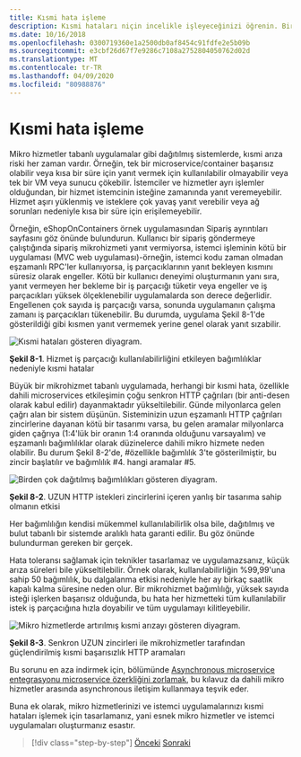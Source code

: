 ```yaml
---
title: Kısmi hata işleme
description: Kısmi hataları niçin incelikle işleyeceğinizi öğrenin. Bir microservice tam olarak işlevsel olmayabilir ama yine de bazı yararlı işler yapmak mümkün olabilir.
ms.date: 10/16/2018
ms.openlocfilehash: 0300719360e1a2500db0af8454c91fdfe2e5b09b
ms.sourcegitcommit: e3cbf26d67f7e9286c7108a2752804050762d02d
ms.translationtype: MT
ms.contentlocale: tr-TR
ms.lasthandoff: 04/09/2020
ms.locfileid: "80988876"
---
```

# <a name="handle-partial-failure"></a>Kısmi hata işleme

Mikro hizmetler tabanlı uygulamalar gibi dağıtılmış sistemlerde, kısmi arıza riski her zaman vardır. Örneğin, tek bir microservice/container başarısız olabilir veya kısa bir süre için yanıt vermek için kullanılabilir olmayabilir veya tek bir VM veya sunucu çökebilir. İstemciler ve hizmetler ayrı işlemler olduğundan, bir hizmet istemcinin isteğine zamanında yanıt veremeyebilir. Hizmet aşırı yüklenmiş ve isteklere çok yavaş yanıt verebilir veya ağ sorunları nedeniyle kısa bir süre için erişilemeyebilir.

Örneğin, eShopOnContainers örnek uygulamasından Sipariş ayrıntıları sayfasını göz önünde bulundurun. Kullanıcı bir sipariş göndermeye çalıştığında sipariş mikrohizmeti yanıt vermiyorsa, istemci işleminin kötü bir uygulaması (MVC web uygulaması)-örneğin, istemci kodu zaman olmadan eşzamanlı RPC'ler kullanıyorsa, iş parçacıklarının yanıt bekleyen kısmını süresiz olarak engeller. Kötü bir kullanıcı deneyimi oluşturmanın yanı sıra, yanıt vermeyen her bekleme bir iş parçacığı tüketir veya engeller ve iş parçacıkları yüksek ölçeklenebilir uygulamalarda son derece değerlidir. Engellenen çok sayıda iş parçacığı varsa, sonunda uygulamanın çalışma zamanı iş parçacıkları tükenebilir. Bu durumda, uygulama Şekil 8-1'de gösterildiği gibi kısmen yanıt vermemek yerine genel olarak yanıt sızabilir.

![Kısmi hataları gösteren diyagram.](./media/handle-partial-failure/partial-failures-diagram.png)

**Şekil 8-1**. Hizmet iş parçacığı kullanılabilirliğini etkileyen bağımlılıklar nedeniyle kısmi hatalar

Büyük bir mikrohizmet tabanlı uygulamada, herhangi bir kısmi hata, özellikle dahili microservices etkileşimin çoğu senkron HTTP çağrıları (bir anti-desen olarak kabul edilir) dayanmaktadır yükseltilebilir. Günde milyonlarca gelen çağrı alan bir sistem düşünün. Sisteminizin uzun eşzamanlı HTTP çağrıları zincirlerine dayanan kötü bir tasarımı varsa, bu gelen aramalar milyonlarca giden çağrıya (1:4'lük bir oranın 1:4 oranında olduğunu varsayalım) ve eşzamanlı bağımlılıklar olarak düzinelerce dahili mikro hizmete neden olabilir. Bu durum Şekil 8-2'de, \#özellikle bağımlılık 3'te gösterilmiştir, bu zincir başlatılır ve bağımlılık #4. hangi aramalar #5.

![Birden çok dağıtılmış bağımlılıkları gösteren diyagram.](./media/handle-partial-failure/multiple-distributed-dependencies.png)

**Şekil 8-2**. UZUN HTTP istekleri zincirlerini içeren yanlış bir tasarıma sahip olmanın etkisi

Her bağımlılığın kendisi mükemmel kullanılabilirlik olsa bile, dağıtılmış ve bulut tabanlı bir sistemde aralıklı hata garanti edilir. Bu göz önünde bulundurman gereken bir gerçek.

Hata toleransı sağlamak için teknikler tasarlamaz ve uygulamazsanız, küçük arıza süreleri bile yükseltilebilir. Örnek olarak, kullanılabilirliğin %99,99'una sahip 50 bağımlılık, bu dalgalanma etkisi nedeniyle her ay birkaç saatlik kapalı kalma süresine neden olur. Bir mikrohizmet bağımlılığı, yüksek sayıda isteği işlerken başarısız olduğunda, bu hata her hizmetteki tüm kullanılabilir istek iş parçacığına hızla doyabilir ve tüm uygulamayı kilitleyebilir.

![Mikro hizmetlerde artırılmış kısmi arızayı gösteren diyagram.](./media/handle-partial-failure/partial-failure-amplified-microservices.png)

**Şekil 8-3**. Senkron UZUN zincirleri ile mikrohizmetler tarafından güçlendirilmiş kısmi başarısızlık HTTP aramaları

Bu sorunu en aza indirmek için, bölümünde [Asynchronous microservice entegrasyonu microservice özerkliğini zorlamak](../architect-microservice-container-applications/communication-in-microservice-architecture.md#asynchronous-microservice-integration-enforces-microservices-autonomy), bu kılavuz da dahili mikro hizmetler arasında asynchronous iletişim kullanmaya teşvik eder.

Buna ek olarak, mikro hizmetlerinizi ve istemci uygulamalarınızı kısmi hataları işlemek için tasarlamanız, yani esnek mikro hizmetler ve istemci uygulamaları oluşturmanız esastır.

>[!div class="step-by-step"]
>[Önceki](index.md)
>[Sonraki](partial-failure-strategies.md)
